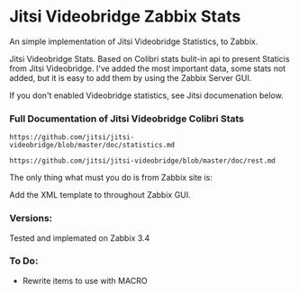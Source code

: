 # Jitsi Videobridge Zabbix Stats
An simple implementation of Jitsi Videobridge Statistics, to Zabbix. 

Jitsi Videobridge Stats. Based on Colibri stats bulit-in api to present Staticis from Jitsi Videobridge. I've added the most important data, some stats not added, but it is easy to add them by using the Zabbix Server GUI. 

If you don't enabled Videobridge statistics, see Jitsi documenation below.

### Full Documentation of Jitsi Videobridge Colibri Stats

`https://github.com/jitsi/jitsi-videobridge/blob/master/doc/statistics.md`

`https://github.com/jitsi/jitsi-videobridge/blob/master/doc/rest.md`


The only thing what must you do is from Zabbix site is:

Add the XML template to throughout Zabbix GUI.

### Versions:

Tested and implemated on Zabbix 3.4


### To Do:

* Rewrite items to use with MACRO

